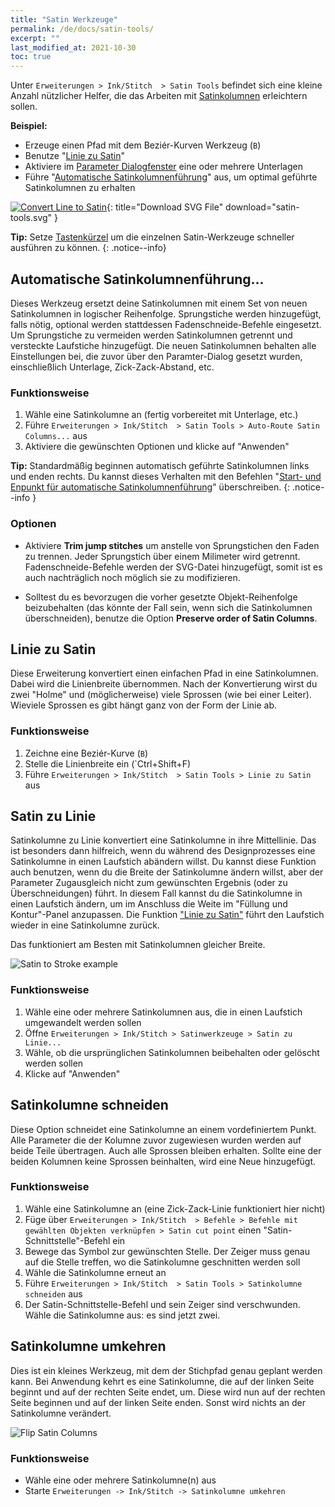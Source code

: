 ```yaml
---
title: "Satin Werkzeuge"
permalink: /de/docs/satin-tools/
excerpt: ""
last_modified_at: 2021-10-30
toc: true
---
```

Unter `Erweiterungen > Ink/Stitch  > Satin Tools` befindet sich eine kleine Anzahl nützlicher Helfer, die das Arbeiten mit [Satinkolumnen](/docs/stitches/satin-column/) erleichtern sollen.

**Beispiel:**
* Erzeuge einen Pfad mit dem Beziér-Kurven Werkzeug (`B`)
* Benutze "[Linie zu Satin](/de/docs/satin-tools/#linie-zu-satin)"
* Aktiviere im [Parameter Dialogfenster](/de/docs/params/#satinkolumne) eine oder mehrere Unterlagen
* Führe "[Automatische Satinkolumnenführung](/docs/satin-tools/#automatische-satinkolumnenführung)" aus, um optimal geführte Satinkolumnen zu erhalten

[![Convert Line to Satin](/assets/images/docs/en/satin-tools.svg)](/assets/images/docs/en/satin-tools.svg){: title="Download SVG File" download="satin-tools.svg" }

**Tip:** Setze [Tastenkürzel](/docs/customize/) um die einzelnen Satin-Werkzeuge schneller ausführen zu können.
{: .notice--info}

## Automatische Satinkolumnenführung...

Dieses Werkzeug ersetzt deine Satinkolumnen mit einem Set von neuen Satinkolumnen in logischer Reihenfolge. Sprungstiche werden hinzugefügt, falls nötig, optional werden stattdessen Fadenschneide-Befehle eingesetzt. Um Sprungstiche zu vermeiden werden Satinkolumnen getrennt und versteckte Laufstiche hinzugefügt. Die neuen Satinkolumnen behalten alle Einstellungen bei, die zuvor über den Paramter-Dialog gesetzt wurden, einschließlich Unterlage, Zick-Zack-Abstand, etc.

### Funktionsweise

1. Wähle eine Satinkolumne an (fertig vorbereitet mit Unterlage, etc.)
2. Führe `Erweiterungen > Ink/Stitch  > Satin Tools > Auto-Route Satin Columns...` aus
3. Aktiviere die gewünschten Optionen und klicke auf "Anwenden"

**Tip:** Standardmäßig beginnen automatisch geführte Satinkolumnen links und enden rechts. Du kannst dieses Verhalten mit den Befehlen "[Start- und Enpunkt für automatische Satinkolumnenführung](/de/docs/visual-commands/#--start--und-endposition-für-automatische-satinkolumnenführung)" überschreiben.
{: .notice--info }

### Optionen

* Aktiviere **Trim jump stitches** um anstelle von Sprungstichen den Faden zu trennen. Jeder Sprungstich über einem Milimeter wird getrennt. Fadenschneide-Befehle werden der SVG-Datei hinzugefügt, somit ist es auch nachträglich noch möglich sie zu modifizieren.

* Solltest du es bevorzugen die vorher gesetzte Objekt-Reihenfolge beizubehalten (das könnte der Fall sein, wenn sich die Satinkolumnen überschneiden), benutze die Option **Preserve order of Satin Columns**.

## Linie zu Satin

Diese Erweiterung konvertiert einen einfachen Pfad in eine Satinkolumnen. Dabei wird die Linienbreite übernommen. Nach der Konvertierung wirst du zwei "Holme" und (möglicherweise) viele Sprossen (wie bei einer Leiter). Wieviele Sprossen es gibt hängt ganz von der Form der Linie ab.

### Funktionsweise

1. Zeichne eine Beziér-Kurve (`B`)
2. Stelle die Linienbreite ein (`Ctrl+Shift+F)
2. Führe `Erweiterungen > Ink/Stitch  > Satin Tools > Linie zu Satin` aus

## Satin zu Linie

Satinkolumne zu Linie konvertiert eine Satinkolumne in ihre Mittellinie. Das ist besonders dann hilfreich, wenn du während des Designprozesses eine Satinkolumne in einen Laufstich abändern willst. Du kannst diese Funktion auch benutzen, wenn du die Breite der Satinkolumne ändern willst, aber der Parameter Zugausgleich nicht zum gewünschten Ergebnis (oder zu Überschneidungen) führt. In diesem Fall kannst du die Satinkolumne in einen Laufstich ändern, um im Anschluss die Weite im "Füllung und Kontur"-Panel anzupassen. Die Funktion ["Linie zu Satin"](#linie-zu-satin) führt den Laufstich wieder in eine Satinkolumne zurück. 

Das funktioniert am Besten mit Satinkolumnen gleicher Breite.

![Satin to Stroke example](/assets/images/docs/en/satin_to_stroke.png)

### Funktionsweise

1. Wähle eine oder mehrere Satinkolumnen aus, die in einen Laufstich umgewandelt werden sollen
2. Öffne `Erweiterungen > Ink/Stitch > Satinwerkzeuge > Satin zu Linie...`
3. Wähle, ob die ursprünglichen Satinkolumnen beibehalten oder gelöscht werden sollen
4. Klicke auf "Anwenden"

## Satinkolumne schneiden

Diese Option schneidet eine Satinkolumne an einem vordefiniertem Punkt. Alle Parameter die der Kolumne zuvor zugewiesen wurden werden auf beide Teile übertragen. Auch alle Sprossen bleiben erhalten. Sollte eine der beiden Kolumnen keine Sprossen beinhalten, wird eine Neue hinzugefügt.

### Funktionsweise

1. Wähle eine Satinkolumne an (eine Zick-Zack-Linie funktioniert hier nicht)
2. Füge über `Erweiterungen > Ink/Stitch  > Befehle > Befehle mit gewählten Objekten verknüpfen > Satin cut point` einen "Satin-Schnittstelle"-Befehl ein
3. Bewege das Symbol zur gewünschten Stelle. Der Zeiger muss genau auf die Stelle treffen, wo die Satinkolumne geschnitten werden soll
4. Wähle die Satinkolumne erneut an
5. Führe `Erweiterungen > Ink/Stitch  > Satin Tools > Satinkolumne schneiden` aus
6. Der Satin-Schnittstelle-Befehl und sein Zeiger sind verschwunden. Wähle die Satinkolumne aus: es sind jetzt zwei.

## Satinkolumne umkehren

Dies ist ein kleines Werkzeug, mit dem der Stichpfad genau geplant werden kann. Bei Anwendung kehrt es eine Satinkolumne, die auf der linken Seite beginnt und auf der rechten Seite endet, um. Diese wird nun auf der rechten Seite beginnen und auf der linken Seite enden.
Sonst wird nichts an der Satinkolumne verändert.

![Flip Satin Columns](/assets/images/docs/en/flip-satin-column.jpg)

### Funktionsweise

* Wähle eine oder mehrere Satinkolumne(n) aus
* Starte `Erweiterungen -> Ink/Stitch -> Satinkolumne umkehren`

